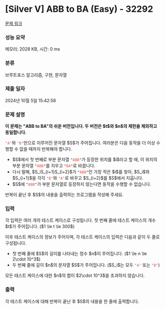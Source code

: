 # [Silver V] ABB to BA (Easy) - 32292 

[문제 링크](https://www.acmicpc.net/problem/32292) 

### 성능 요약

메모리: 2028 KB, 시간: 0 ms

### 분류

브루트포스 알고리즘, 구현, 문자열

### 제출 일자

2024년 10월 5일 15:42:58

### 문제 설명

<p><strong>이 문제는 "ABB to BA"의 쉬운 버전입니다. 두 버전은 $t$와 $n$의 제한을 제외하고 동일합니다.</strong></p>

<p><code>'<span style="color:#e74c3c;">A</span>'</code>와 <code>'<span style="color:#e74c3c;">B</span>'</code>만으로 이루어진 문자열 $S$가 주어집니다. 여러분은 다음 동작을 더 이상 수행할 수 없을 때까지 반복해야 합니다.</p>

<ul>
	<li>$S$에서 첫 번째로 부분 문자열 <code>"<span style="color:#e74c3c;">ABB</span>"</code>가 등장한 위치를 $i$라고 할 때, 이 위치의 부분 문자열 <code>"<span style="color:#e74c3c;">ABB</span>"</code>를 지우고 <code>"<span style="color:#e74c3c;">BA</span>"</code>로 바꿉니다.</li>
	<li>다시 말해, $S_iS_{i+1}S_{i+2}$가 <code>"<span style="color:#e74c3c;">ABB</span>"</code>인 가장 작은 $i$를 찾아, $S_i$와 $S_{i+1}$을 각각 <code>'<span style="color:#e74c3c;">B</span>'</code>와 <code>'<span style="color:#e74c3c;">A</span>'</code>로 바꾸고 $S_{i+2}$를 $S$에서 지웁니다.</li>
	<li>$S$에 <code>"<span style="color:#e74c3c;">ABB</span>"</code>가 부분 문자열로 등장하지 않는다면 동작을 수행할 수 없습니다.</li>
</ul>

<p>반복이 끝난 후 $S$의 내용을 출력하는 프로그램을 작성해 주세요.</p>

### 입력 

 <p>각 입력은 여러 개의 테스트 케이스로 구성됩니다. 첫 번째 줄에 테스트 케이스의 개수 $t$가 주어집니다. ($1 \le t \le 300$)</p>

<p>이후 테스트 케이스의 정보가 주어지며, 각 테스트 케이스의 입력은 다음과 같이 두 줄로 구성됩니다.</p>

<ul>
	<li>첫 번째 줄에 $S$의 길이를 나타내는 정수 $n$이 주어집니다. ($1 \le n \le 2\cdot 10^3$)</li>
	<li>두 번째 줄에 길이 $n$의 문자열 $S$가 주어집니다. ($S_i$는 모두 <code>'<span style="color:#e74c3c;">A</span>'</code> 또는 <code>'<span style="color:#e74c3c;">B</span>'</code>)</li>
</ul>

<p>모든 테스트 케이스에 대한 $n$의 합이 $2\cdot 10^3$을 초과하지 않습니다.</p>

### 출력 

 <p>각 테스트 케이스에 대해 반복이 끝난 후 $S$의 내용을 한 줄에 출력합니다.</p>

